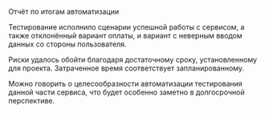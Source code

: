 Отчёт по итогам автоматизации

Тестирование исполнило сценарии успешной работы с сервисом, а также отклонённый вариант оплаты, и вариант с неверным вводом данных со стороны пользователя.

Риски удалось обойти благодаря достаточному сроку, установленному для проекта. Затраченное время соответствует запланированному.

Можно говорить о целесообразности автоматизации тестирования данной части сервиса, что будет особенно заметно в долгосрочной перспективе.